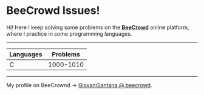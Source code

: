 # BeeCrowd Issues!

Hi! Here I keep solving some problems on the [**BeeCrowd**](judge.beecrowd.com)  online platform, where I practice in some programming languages.

---

|Languages 	|Problems 	|
|-----------|-----------|
|C			|1000-1010	|

---

My profile on BeeCrownd -> [GiovaniSantana @ beecrowd](https://judge.beecrowd.com/pt/profile/456385).